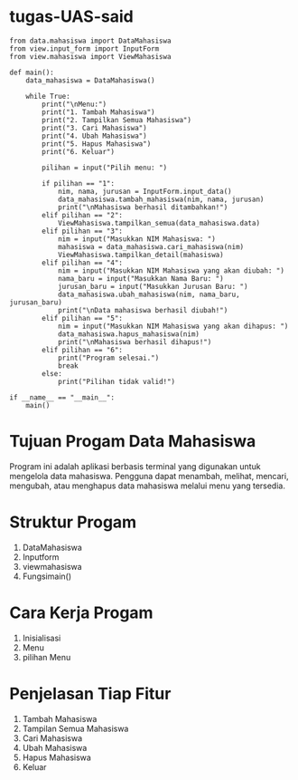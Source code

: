 # tugas-UAS-said
~~~
from data.mahasiswa import DataMahasiswa
from view.input_form import InputForm
from view.mahasiswa import ViewMahasiswa

def main():
    data_mahasiswa = DataMahasiswa()

    while True:
        print("\nMenu:")
        print("1. Tambah Mahasiswa")
        print("2. Tampilkan Semua Mahasiswa")
        print("3. Cari Mahasiswa")
        print("4. Ubah Mahasiswa")
        print("5. Hapus Mahasiswa")
        print("6. Keluar")

        pilihan = input("Pilih menu: ")

        if pilihan == "1":
            nim, nama, jurusan = InputForm.input_data()
            data_mahasiswa.tambah_mahasiswa(nim, nama, jurusan)
            print("\nMahasiswa berhasil ditambahkan!")
        elif pilihan == "2":
            ViewMahasiswa.tampilkan_semua(data_mahasiswa.data)
        elif pilihan == "3":
            nim = input("Masukkan NIM Mahasiswa: ")
            mahasiswa = data_mahasiswa.cari_mahasiswa(nim)
            ViewMahasiswa.tampilkan_detail(mahasiswa)
        elif pilihan == "4":
            nim = input("Masukkan NIM Mahasiswa yang akan diubah: ")
            nama_baru = input("Masukkan Nama Baru: ")
            jurusan_baru = input("Masukkan Jurusan Baru: ")
            data_mahasiswa.ubah_mahasiswa(nim, nama_baru, jurusan_baru)
            print("\nData mahasiswa berhasil diubah!")
        elif pilihan == "5":
            nim = input("Masukkan NIM Mahasiswa yang akan dihapus: ")
            data_mahasiswa.hapus_mahasiswa(nim)
            print("\nMahasiswa berhasil dihapus!")
        elif pilihan == "6":
            print("Program selesai.")
            break
        else:
            print("Pilihan tidak valid!")

if __name__ == "__main__":
    main()
~~~
# Tujuan Progam Data Mahasiswa
Program ini adalah aplikasi berbasis terminal yang digunakan untuk mengelola data mahasiswa. Pengguna dapat menambah, melihat, mencari, mengubah, atau menghapus data mahasiswa melalui menu yang tersedia.

# Struktur Progam
1. DataMahasiswa
2. Inputform
3. viewmahasiswa
4. Fungsimain()

# Cara Kerja Progam
1. Inisialisasi
2. Menu
3. pilihan Menu

# Penjelasan Tiap Fitur
1. Tambah Mahasiswa
2. Tampilan Semua Mahasiswa
3. Cari Mahasiswa
4. Ubah Mahasiswa
5. Hapus Mahasiswa
6. Keluar
   
